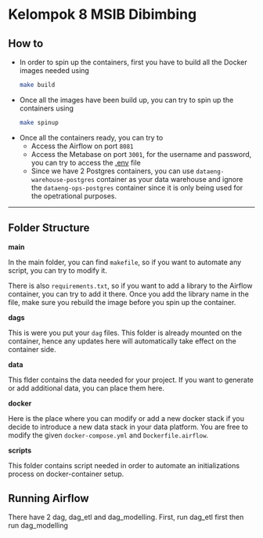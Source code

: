 # Kelompok 8 MSIB Dibimbing

## How to
- In order to spin up the containers, first you have to build all the Docker images needed using 
    ```sh
    make build
    ```
- Once all the images have been build up, you can try to spin up the containers using
    ```sh
    make spinup
    ```
- Once all the containers ready, you can try to
    - Access the Airflow on port `8081`
    - Access the Metabase on port `3001`, for the username and password, you can try to access the [.env](/.env) file
    - Since we have 2 Postgres containers, you can use `dataeng-warehouse-postgres` container as your data warehouse and ignore the `dataeng-ops-postgres` container since it is only being used for the opetrational purposes.
---
## Folder Structure

**main**

In the main folder, you can find `makefile`, so if you want to automate any script, you can try to modify it.

There is also `requirements.txt`, so if you want to add a library to the Airflow container, you can try to add it there. Once you add the library name in the file, make sure you rebuild the image before you spin up the container.

**dags**

This is were you put your `dag` files. This folder is already mounted on the container, hence any updates here will automatically take effect on the container side.

**data**

This flder contains the data needed for your project. If you want to generate or add additional data, you can place them here.

**docker**

Here is the place where you can modify or add a new docker stack if you decide to introduce a new data stack in your data platform. You are free to modify the given `docker-compose.yml` and `Dockerfile.airflow`.

**scripts**

This folder contains script needed in order to automate an initializations process on docker-container setup.

## Running Airflow
There have 2 dag, dag_etl and dag_modelling.
First, run dag_etl first then run dag_modelling